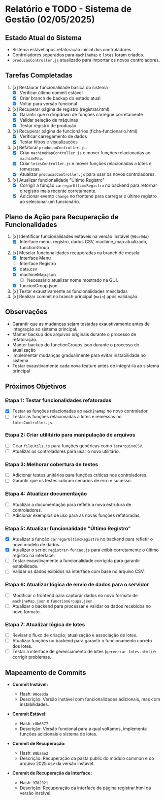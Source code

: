 # Relatório e TODO - Sistema de Gestão (02/05/2025)

## Estado Atual do Sistema
- Sistema estável após refatoração inicial dos controladores.
- Controladores separados para `machineMap` e `lotes` foram criados.
- `producaoController.js` atualizado para importar os novos controladores.

## Tarefas Completadas
1. [x] Restaurar funcionalidade básica do sistema
   - [x] Verificar último commit estável
   - [x] Criar branch de backup do estado atual
   - [x] Voltar para versão funcional

2. [x] Recuperar página de registro (registrar.html)
   - [x] Garantir que o dropdown de funções carregue corretamente
   - [x] Validar seleção de máquinas
   - [x] Testar registro de produção

3. [x] Recuperar página de funcionários (ficha-funcionario.html)
   - [x] Verificar carregamento de dados
   - [x] Testar filtros e visualizações

4. [x] Refatorar `producaoController.js`:
   - [x] Criar `machineMapController.js` e mover funções relacionadas ao `machineMap`.
   - [x] Criar `lotesController.js` e mover funções relacionadas a lotes e remessas.
   - [x] Atualizar `producaoController.js` para usar os novos controladores.

5. [x] Atualizar funcionalidade "Último Registro"
   - [x] Corrigir a função `carregarUltimoRegistro` no backend para retornar o registro mais recente corretamente.
   - [x] Adicionar evento `change` no frontend para carregar o último registro ao selecionar um funcionário.

## Plano de Ação para Recuperação de Funcionalidades
1. [x] Identificar funcionalidades estáveis na versão instável (`90ce0da`)
   - [x] Interface menu, registro, dados CSV, machine_map atualizado, functionGroup
2. [x] Mesclar funcionalidades recuperadas na branch de mescla
   - [x] Interface Menu
   - [ ] Interface Registro
   - [x] data.csv
   - [x] machineMap.json
      - [ ] Necessário atualizar nome mostrado na GUI.
   - [x] funcionGroup.json
3. [x] Testar exaustivamente as funcionalidades mescladas
4. [x] Realizar commit no branch principal (`main`) após validação

## Observações
- Garantir que as mudanças sejam testadas exaustivamente antes de integração ao sistema principal.
- Manter backup dos arquivos originais durante o processo de refatoração.
- Manter backup do functionGroups.json durante o processo de atualização
- Implementar mudanças gradualmente para evitar instabilidade no sistema
- Testar exaustivamente cada nova feature antes de integrá-la ao sistema principal

## Próximos Objetivos

### Etapa 1: Testar funcionalidades refatoradas
- [x] Testar as funções relacionadas ao `machineMap` no novo controlador.
- [ ] Testar as funções relacionadas a lotes e remessas no `lotesController.js`.

### Etapa 2: Criar utilitário para manipulação de arquivos
- [ ] Criar `fileUtils.js` para funções genéricas como `lerArquivoCSV`.
- [ ] Atualizar os controladores para usar o novo utilitário.

### Etapa 3: Melhorar cobertura de testes
- [ ] Adicionar testes unitários para funções críticas nos controladores.
- [ ] Garantir que os testes cubram cenários de erro e sucesso.

### Etapa 4: Atualizar documentação
- [ ] Atualizar a documentação para refletir a nova estrutura de controladores.
- [ ] Adicionar exemplos de uso para as novas funções refatoradas.

### Etapa 5: Atualizar funcionalidade "Último Registro"
- [x] Atualizar a função `carregarUltimoRegistro` no backend para refletir o novo modelo de dados.
- [x] Atualizar o script `registrar-funcao.js` para exibir corretamente o último registro na interface.
- [ ] Testar exaustivamente a funcionalidade corrigida para garantir estabilidade.
- [ ] Validar os dados exibidos na interface com base no arquivo CSV.

### Etapa 6: Atualizar lógica de envio de dados para o servidor
- [ ] Modificar o frontend para capturar dados no novo formato de `machineMap.json` e `functionGroups.json`.
- [ ] Atualizar o backend para processar e validar os dados recebidos no novo formato.

### Etapa 7: Atualizar lógica de lotes
- [ ] Revisar o fluxo de criação, atualização e associação de lotes.
- [ ] Atualizar funções no backend para garantir o funcionamento correto dos lotes.
- [ ] Testar a interface de gerenciamento de lotes (`gerenciar-lotes.html`) e corrigir problemas.

## Mapeamento de Commits
- **Commit Instável:**
  - Hash: `90ce0da`
  - Descrição: Versão instável com funcionalidades adicionais, mas com instabilidades.

- **Commit Estável:**
  - Hash: `c8b6377`
  - Descrição: Versão funcional para a qual voltamos, implementa funções adicionais e sistema de lotes.

- **Commit de Recuperação:**
  - Hash: `80baae2`
  - Descrição: Recuperação da pasta public do módulo common e do arquivo 2025.csv da versão instável.

- **Commit de Recuperação da Interface:**
  - Hash: `9782921`
  - Descrição: Recuperação da interface da página registrar.html da versão instável.